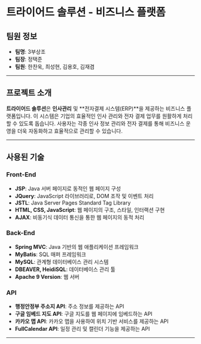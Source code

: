 # 트라이어드 솔루션 - 비즈니스 플랫폼

## 팀원 정보
- **팀명**: 3부상조
- **팀장**: 정택준
- **팀원**: 한찬욱, 최성현, 김용호, 김재겸

---

## 프로젝트 소개

**트라이어드 솔루션**은 **인사관리** 및 **전자결제 시스템(ERP)**을 제공하는 비즈니스 플랫폼입니다. 이 시스템은 기업의 효율적인 인사 관리와 전자 결제 업무를 원활하게 처리할 수 있도록 돕습니다. 사용자는 각종 인사 정보 관리와 전자 결제를 통해 비즈니스 운영을 더욱 자동화하고 효율적으로 관리할 수 있습니다.

---

## 사용된 기술

### Front-End
- **JSP**: Java 서버 페이지로 동적인 웹 페이지 구성
- **JQuery**: JavaScript 라이브러리로, DOM 조작 및 이벤트 처리
- **JSTL**: Java Server Pages Standard Tag Library
- **HTML, CSS, JavaScript**: 웹 페이지의 구조, 스타일, 인터랙션 구현
- **AJAX**: 비동기식 데이터 통신을 통한 웹 페이지의 동적 처리

### Back-End
- **Spring MVC**: Java 기반의 웹 애플리케이션 프레임워크
- **MyBatis**: SQL 매퍼 프레임워크
- **MySQL**: 관계형 데이터베이스 관리 시스템
- **DBEAVER, HeidiSQL**: 데이터베이스 관리 툴
- **Apache 9 Version**: 웹 서버

### API
- **행정안정부 주소지 API**: 주소 정보를 제공하는 API
- **구글 임베드 지도 API**: 구글 지도를 웹 페이지에 임베드하는 API
- **카카오 맵 API**: 카카오 맵을 사용하여 위치 기반 서비스를 제공하는 API
- **FullCalendar API**: 일정 관리 및 캘린더 기능을 제공하는 API

---
